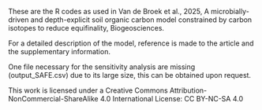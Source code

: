 These are the R codes as used in Van de Broek et al., 2025, A microbially-driven and depth-explicit soil organic carbon model constrained by carbon isotopes to reduce equifinality, Biogeosciences.

For a detailed description of the model, reference is made to the article and the supplementary information.

One file necessary for the sensitivity analysis are missing (output_SAFE.csv) due to its large size, this can be obtained upon request.

This work is licensed under a Creative Commons Attribution-NonCommercial-ShareAlike 4.0 International License: CC BY-NC-SA 4.0
